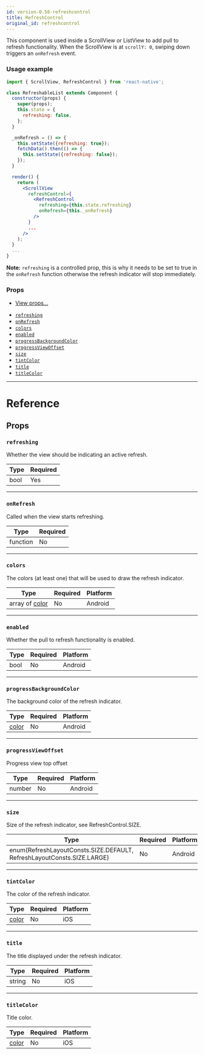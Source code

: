 ```yaml
---
id: version-0.58-refreshcontrol
title: RefreshControl
original_id: refreshcontrol
---
```


This component is used inside a ScrollView or ListView to add pull to refresh functionality. When the ScrollView is at `scrollY: 0`, swiping down triggers an `onRefresh` event.

### Usage example

```jsx
import { ScrollView, RefreshControl } from 'react-native';

class RefreshableList extends Component {
  constructor(props) {
    super(props);
    this.state = {
      refreshing: false,
    };
  }

  _onRefresh = () => {
    this.setState({refreshing: true});
    fetchData().then(() => {
      this.setState({refreshing: false});
    });
  }

  render() {
    return (
      <ScrollView
        refreshControl={
          <RefreshControl
            refreshing={this.state.refreshing}
            onRefresh={this._onRefresh}
          />
        }
        ...
      />
    );
  }
  ...
}
```

**Note:** `refreshing` is a controlled prop, this is why it needs to be set to true in the `onRefresh` function otherwise the refresh indicator will stop immediately.

### Props

- [View props...](view.md#props)

* [`refreshing`](refreshcontrol.md#refreshing)
* [`onRefresh`](refreshcontrol.md#onrefresh)
* [`colors`](refreshcontrol.md#colors)
* [`enabled`](refreshcontrol.md#enabled)
* [`progressBackgroundColor`](refreshcontrol.md#progressbackgroundcolor)
* [`progressViewOffset`](refreshcontrol.md#progressviewoffset)
* [`size`](refreshcontrol.md#size)
* [`tintColor`](refreshcontrol.md#tintcolor)
* [`title`](refreshcontrol.md#title)
* [`titleColor`](refreshcontrol.md#titlecolor)

---

# Reference

## Props

### `refreshing`

Whether the view should be indicating an active refresh.

| Type | Required |
| ---- | -------- |
| bool | Yes      |

---

### `onRefresh`

Called when the view starts refreshing.

| Type     | Required |
| -------- | -------- |
| function | No       |

---

### `colors`

The colors (at least one) that will be used to draw the refresh indicator.

| Type                        | Required | Platform |
| --------------------------- | -------- | -------- |
| array of [color](colors.md) | No       | Android  |

---

### `enabled`

Whether the pull to refresh functionality is enabled.

| Type | Required | Platform |
| ---- | -------- | -------- |
| bool | No       | Android  |

---

### `progressBackgroundColor`

The background color of the refresh indicator.

| Type               | Required | Platform |
| ------------------ | -------- | -------- |
| [color](colors.md) | No       | Android  |

---

### `progressViewOffset`

Progress view top offset

| Type   | Required | Platform |
| ------ | -------- | -------- |
| number | No       | Android  |

---

### `size`

Size of the refresh indicator, see RefreshControl.SIZE.

| Type                                                                   | Required | Platform |
| ---------------------------------------------------------------------- | -------- | -------- |
| enum(RefreshLayoutConsts.SIZE.DEFAULT, RefreshLayoutConsts.SIZE.LARGE) | No       | Android  |

---

### `tintColor`

The color of the refresh indicator.

| Type               | Required | Platform |
| ------------------ | -------- | -------- |
| [color](colors.md) | No       | iOS      |

---

### `title`

The title displayed under the refresh indicator.

| Type   | Required | Platform |
| ------ | -------- | -------- |
| string | No       | iOS      |

---

### `titleColor`

Title color.

| Type               | Required | Platform |
| ------------------ | -------- | -------- |
| [color](colors.md) | No       | iOS      |
